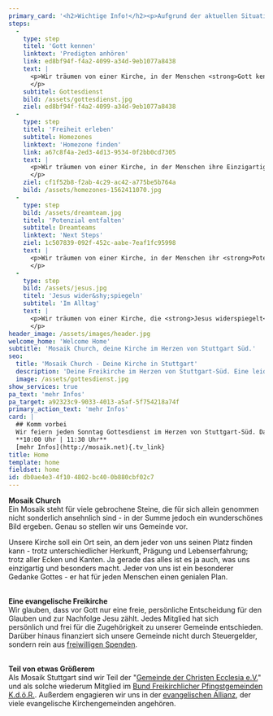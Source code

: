 ```yaml
---
primary_card: '<h2>Wichtige Info!</h2><p>Aufgrund der aktuellen Situation finden zurzeit keine Gottesdienste in der Römerstraße statt. Stattdessen bringen wir den Gottesdienst in dein Wohnzimmer. Um 11 Uhr wollen wir gemeinsam per Livestream feiern.<br><a href="/live/">Zum Livestream</a></p><p>Viele weitere Infos und Bible Studies teilen wir momentan über Instagram.<br><a href="https://instagram.com/mosaik_church" target="_blank">Mosaik Church auf Instagram</a><br><br></p><p>Wenn du momentan aufgrund von COVID-19 in einer schwierigen Situation steckst und Hilfe brauchst, schreib uns einfach eine E-Mail. Wir werden sehen, wie wir dir helfen können.<br><a href="/kontakt/">Nachricht schreiben</a></p>'
steps:
  -
    type: step
    titel: 'Gott kennen'
    linktext: 'Predigten anhören'
    link: ed8bf94f-f4a2-4099-a34d-9eb1077a8438
    text: |
      <p>Wir träumen von einer Kirche, in der Menschen <strong>Gott kennen</strong> und in intensiver Beziehung zu ihm stehen!
      </p>
    subtitel: Gottesdienst
    bild: /assets/gottesdienst.jpg
    ziel: ed8bf94f-f4a2-4099-a34d-9eb1077a8438
  -
    type: step
    titel: 'Freiheit erleben'
    subtitel: Homezones
    linktext: 'Homezone finden'
    link: a67c8f4a-2ed3-4d13-9534-0f2bb0cd7305
    text: |
      <p>Wir träumen von einer Kirche, in der Menschen ihre Einzigartigkeit erkennen und echte <strong>Freiheit erleben</strong>.
      </p>
    ziel: cf1f52b8-f2ab-4c29-ac42-a775be5b764a
    bild: /assets/homezones-1562411070.jpg
  -
    type: step
    bild: /assets/dreamteam.jpg
    titel: 'Potenzial entfalten'
    subtitel: Dreamteams
    linktext: 'Next Steps'
    ziel: 1c507839-092f-452c-aabe-7eaf1fc95998
    text: |
      <p>Wir träumen von einer Kirche, in der Menschen ihr <strong>Potenzial entfalten</strong>, um gemeinsam an etwas Gewaltigem zu bauen!
      </p>
  -
    type: step
    bild: /assets/jesus.jpg
    titel: 'Jesus wider&shy;spiegeln'
    subtitel: 'Im Alltag'
    text: |
      <p>Wir träumen von einer Kirche, die <strong>Jesus widerspiegelt</strong> und seine Liebe in die Mitte der Gesellschaft trägt.
      </p>
header_image: /assets/images/header.jpg
welcome_home: 'Welcome Home'
subtitle: 'Mosaik Church, deine Kirche im Herzen von Stuttgart Süd.'
seo:
  title: 'Mosaik Church - Deine Kirche in Stuttgart'
  description: 'Deine Freikirche im Herzen von Stuttgart-Süd. Eine leidenschaftliche & menschenorientierte Gemeinde mit vielen jungen Erwachsenen, voller Liebe für Jesus!'
  image: /assets/gottesdienst.jpg
show_services: true
pa_text: 'mehr Infos'
pa_target: a92323c9-9033-4013-a5af-5f754218a74f
primary_action_text: 'mehr Infos'
card: |
  ## Komm vorbei
  Wir feiern jeden Sonntag Gottesdienst im Herzen von Stuttgart-Süd. Dazu gehören inspirierende LiveMusik, mitreißende Messages und starke gemeinsame Zeiten. Du bist herzlich eingeladen dabei zu sein, um mit uns zu feiern! 
  **10:00 Uhr | 11:30 Uhr**
  [mehr Infos](http://mosaik.net){.tv_link}
title: Home
template: home
fieldset: home
id: db0ae4e3-4f10-4802-bc40-0b880cbf02c7
---
```

<p><strong>Mosaik Church<br></strong>Ein Mosaik steht für viele gebrochene Steine, die für sich allein genommen nicht sonderlich ansehnlich sind - in der Summe jedoch ein wunderschönes Bild ergeben. Genau so stellen wir uns Gemeinde vor.&nbsp;</p><p>Unsere Kirche soll ein Ort sein, an dem jeder von uns seinen Platz finden kann - trotz unterschiedlicher Herkunft, Prägung und Lebenserfahrung; trotz aller Ecken und Kanten. Ja gerade das alles ist es ja auch, was uns einzigartig und besonders macht. Jeder von uns ist ein besonderer Gedanke Gottes - er hat für jeden Menschen einen genialen Plan.<br><br></p><p><strong>Eine evangelische Freikirche</strong>&nbsp;<br>Wir glauben, dass vor Gott nur eine freie, persönliche Entscheidung für den Glauben und zur Nachfolge Jesu zählt. Jedes Mitglied hat sich persönlich&nbsp;und frei für die Zugehörigkeit zu unserer Gemeinde entschieden. Darüber hinaus finanziert sich unsere Gemeinde nicht durch Steuergelder, sondern rein aus&nbsp;<a rel="noopener" href="https://mosaik-stuttgart.net/geben.html">freiwilligen Spenden</a>.<br><br></p><p><strong>Teil von etwas Größerem</strong><br>Als Mosaik Stuttgart sind wir Teil der "<a href="https://www.ecclesia-kirchen.de/" rel="noopener" target="_blank">Gemeinde der Christen Ecclesia e.V.</a>" und als solche wiederum Mitglied im&nbsp;<a href="http://www.bfp.de/" rel="noopener" target="_blank">Bund Freikirchlicher Pfingstgemeinden K.d.ö.R.</a>.&nbsp;Außerdem engagieren wir uns in der&nbsp;<a rel="noopener" href="http://www.ea-stuttgart.de/" target="_blank">evangelischen Allianz</a>, der viele evangelische Kirchengemeinden angehören.&nbsp;</p>